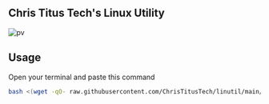 ## Chris Titus Tech's Linux Utility
![pv](https://i.imgur.com/quoAwXf.png)
## Usage
Open your terminal and paste this command
```bash
bash <(wget -qO- raw.githubusercontent.com/ChrisTitusTech/linutil/main/start.sh)
```
